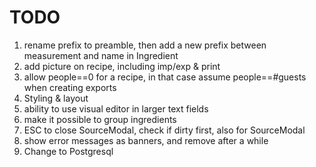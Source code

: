 # TODO

1. rename prefix to preamble, then add a new prefix between measurement and name in Ingredient
2. add picture on recipe, including imp/exp & print
3. allow people==0 for a recipe, in that case assume people==#guests when creating exports 
4. Styling & layout
5. ability to use visual editor in larger text fields
6. make it possible to group ingredients
7. ESC to close SourceModal, check if dirty first, also for SourceModal
8. show error messages as banners, and remove after a while
9. Change to Postgresql

